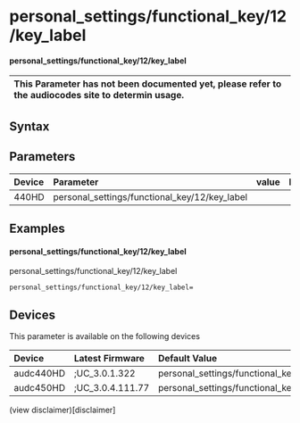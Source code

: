 ﻿---
description: personal_settings/functional_key/12/key_label
search: false
---

# personal_settings/functional_key/12/key_label

#### personal_settings/functional_key/12/key_label


| This Parameter has not been documented yet, please refer to the audiocodes site to determin usage.  | 
| :--- |

## Syntax

## Parameters
|Device|Parameter|value|Description|
|:---|:---|:---|:---|
| 440HD | personal_settings/functional_key/12/key_label |  |  |

## Examples
#### personal_settings/functional_key/12/key_label

personal_settings/functional_key/12/key_label

```
personal_settings/functional_key/12/key_label=
```

## Devices
This parameter is available on the following devices

| Device | Latest Firmware | Default Value |
|:---|:---|:---|
| audc440HD | ;UC_3.0.1.322 | personal_settings/functional_key/12/key_label= 
| audc450HD | ;UC_3.0.4.111.77 | personal_settings/functional_key/12/key_label= 

(view disclaimer)[disclaimer]
